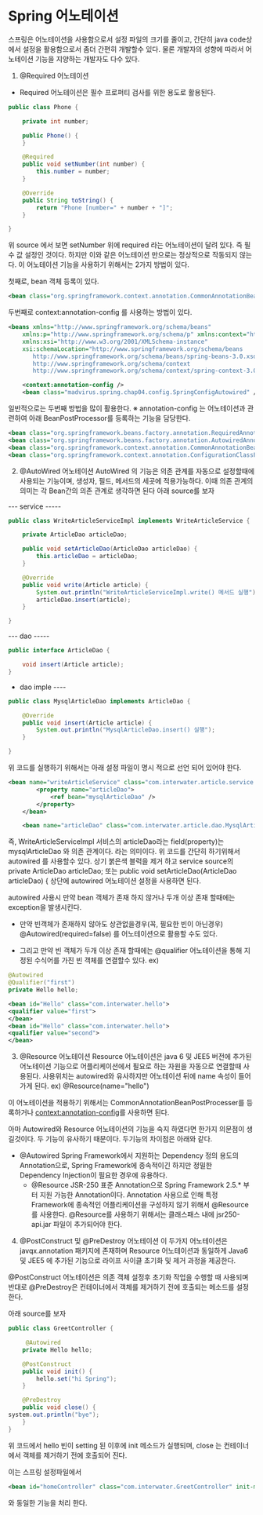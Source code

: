 # Spring 어노테이션 #
스프링은 어노테이션을 사용함으로서 설정 파일의 크기를 줄이고, 간단히 java code상에서 설정을 활용함으로서 좀더 간편히 개발할수 있다.
물론 개발자의 성향에 따라서 어노테이션 기능을 지양하는 개발자도 다수 있다.

1. @Required 어노테이션
 - Required 어노테이션은 필수 프로퍼티 검사를 위한 용도로 활용된다.
```java
public class Phone {

	private int number;

	public Phone() {
	}

	@Required
	public void setNumber(int number) {
		this.number = number;
	}

	@Override
	public String toString() {
		return "Phone [number=" + number + "]";
	}

}
```

위 source 에서 보면 setNumber 위에 required 라는 어노테이션이 달려 있다. 즉 필수 값 설정인 것이다. 하지만 이와 같은 어노테이션 만으로는 정상적으로 작동되지 않는다. 
이 어노테이션 기능을 사용하기 위해서는 2가지 방법이 있다.

첫째로, bean 객체 등록이 있다.
```xml
<bean class="org.springframework.context.annotation.CommonAnnotationBeanPostProcessor" />
```
두번째로 context:annotation-config 를 사용하는 방법이 있다.
```xml
<beans xmlns="http://www.springframework.org/schema/beans"
	xmlns:p="http://www.springframework.org/schema/p" xmlns:context="http://www.springframework.org/schema/context"
	xmlns:xsi="http://www.w3.org/2001/XMLSchema-instance"
	xsi:schemaLocation="http://www.springframework.org/schema/beans   
       http://www.springframework.org/schema/beans/spring-beans-3.0.xsd
       http://www.springframework.org/schema/context
       http://www.springframework.org/schema/context/spring-context-3.0.xsd">

	<context:annotation-config />
	<bean class="madvirus.spring.chap04.config.SpringConfigAutowired" />
```

일반적으로는 두번째 방법을 많이 활용한다.
 ※ annotation-config 는 어노테이션과 관련하여 아래 BeanPostProcessor를 등록하는 기능을 담당한다.
```xml
<bean class="org.springframework.beans.factory.annotation.RequiredAnnotationBeanPostProcessor" />
<bean class="org.springframework.beans.factory.annotation.AutowiredAnnotationBeanPostProcessor" />
<bean class="org.springframework.context.annotation.CommonAnnotationBeanPostProcessor" />
<bean class="org.springframework.context.annotation.ConfigurationClassPostProcessor" /> 
```
2. @AutoWired 어노테이션
AutoWired 의 기능은 의존 관계를 자동으로 설정할때에 사용되는 기능이며, 생성자, 필드, 메서드의 세곳에 적용가능하다.
이때 의존 관계의 의미는 각 Bean간의 의존 관계로 생각하면 된다
아래 source를 보자


--- service -----
```java
public class WriteArticleServiceImpl implements WriteArticleService {

	private ArticleDao articleDao;

	public void setArticleDao(ArticleDao articleDao) {
		this.articleDao = articleDao;
	}

	@Override
	public void write(Article article) {
		System.out.println("WriteArticleServiceImpl.write() 메서드 실행");
		articleDao.insert(article);
	}

}
```
--- dao -----
```java
public interface ArticleDao {

	void insert(Article article);
}
```
- dao imple ----
```java
public class MysqlArticleDao implements ArticleDao {

	@Override
	public void insert(Article article) {
		System.out.println("MysqlArticleDao.insert() 실행");
	}

}
```
위 코드를 실행하기 위해서는 아래 설정 파일이 명시 적으로 선언 되어 있어야 한다.

```xml
<bean name="writeArticleService" class="com.interwater.article.service.WriteArticleServiceImpl">
		<property name="articleDao">
			<ref bean="mysqlArticleDao" />
		</property>
	</bean>

	<bean name="articleDao" class="com.interwater.article.dao.MysqlArticleDao" />
```

즉, WriteArticleServiceImpl 서비스의 articleDao라는 field(property)는 mysqlArticleDao 와 의존 관계이다. 라는 의미이다.
위 코드를 간단히 하기위해서 autowired 를 사용할수 있다.
상기 붉은색 블럭을 제거 하고 service source의 private ArticleDao articleDao; 또는 public void setArticleDao(ArticleDao articleDao) { 상단에 autowired 어노테이션 설정을 사용하면 된다.

autowired 사용시 만약 bean 객체가 존재 하지 않거나 두개 이상 존재 할때에는 exception을 발생시킨다.

 - 만약 빈객체가 존재하지 않아도 상관없을경우(꼭, 필요한 빈이 아닌경우) @Autowired(required=false) 를 어노테이션으로 활용할 수도 있다.

 - 그리고 만약 빈 객체가 두개 이상 존재 할때에는 @qualifier 어노테이션을 통해 지정된 수식어를 가진 빈 객체를 연결할수 있다.
ex) 
```java
@Autowired
@Qualifier("first")
private Hello hello;
```
```xml
<bean id="Hello" class="com.interwater.hello">
<qualifier value="first">
</bean>
<bean id="Hello" class="com.interwater.hello">
<qualifier value="second">
</bean>
```
3. @Resource 어노테이션
 Resource 어노테이션은 java 6 및 JEE5 버전에 추가된 어노테이션 기능으로 어플리케이션에서 필요로 하는 자원을 자동으로 연결할때 사용된다.
사용위치는 autowired와 유사하지만 어노테이션 뒤에 name 속성이 들어 가게 된다.
ex) @Resource(name="hello")

이 어노테이션을 적용하기 위해서는 CommonAnnotationBeanPostProcesser를 등록하거나 <context:annotation-config>를 사용하면 된다.

아마 Autowired와 Resource 어노테이션의 기능을 숙지 하였다면 한가지 의문점이 생길것이다.
두 기능이 유사하기 때문이다.
두기능의 차이점은 아래와 같다.

 - @Autowired
      Spring Framework에서 지원하는 Dependency 정의 용도의 Annotation으로, Spring Framework에 종속적이긴 하지만 정밀한 Dependency Injection이 필요한 경우에 유용하다. 
    - @Resource
      JSR-250 표준 Annotation으로 Spring Framework 2.5.* 부터 지원 가능한 Annotation이다. Annotation 사용으로 인해 특정  Framework에 종속적인 어플리케이션을 구성하지 않기 위해서 @Resource를 사용한다. @Resource를 사용하기 위해서는 클래스패스 내에 jsr250-api.jar 파일이 추가되어야 한다.

4. @PostConstruct 및 @PreDestroy 어노테이션
이 두가지 어노테이션은 javqx.annotation 패키지에 존재하며 Resource 어노테이션과 동일하게 Java6 및 JEE5 에 추가된 기능으로 라이프 사이클 초기화 및 제거 과정을 제공한다.

@PostConstruct 어노테이션은 의존 객체 설정후 초기화 작업을 수행할 때 사용되며 반대로 @PreDestroy은 컨테이너에서 객체를 제거하기 전에 호출되는 메소드를 설정한다.

아래 source를 보자 
```java
public class GreetController {

	 @Autowired
	private Hello hello;

	@PostConstruct
	public void init() {
		hello.set("hi Spring");
	}

	@PreDestroy
	public void close() {
system.out.println("bye");
	}
}
```
위 코드에서 hello 빈이 setting 된 이후에 init 메소드가 실행되며, close 는 컨테이너에서 객체를 제거하기 전에 호출되어 진다.

이는 스프링 설정파일에서 
```xml
<bean id="homeController" class="com.interwater.GreetController" init-method="init"  destroy-method="close"/>
```
와 동일한 기능을 처리 한다.
